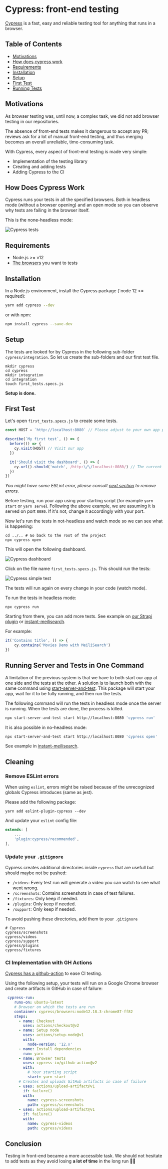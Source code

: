 # Cypress: front-end testing

[Cypress](https://www.cypress.io/) is a fast, easy and reliable testing tool for anything that runs in a browser.

## Table of Contents
- [Motivations](#-motivations)
- [How does cypress work](#-how-does-cypress-work)
- [Requirements](#-requirements)
- [Installation](#-installation)
- [Setup](#-setup)
- [First Test](#-first-test)
- [Running Tests](#-first-test)

## Motivations

As browser testing was, until now, a complex task, we did not add browser testing in our repositories.

The absence of front-end tests makes it dangerous to accept any PR; reviews ask for a lot of manual front-end testing, and thus merging becomes an overall unreliable, time-consuming task.

With Cypress, every aspect of front-end testing is made very simple: 

- Implementation of the testing library
- Creating and adding tests
- Adding Cypress to the CI

## How Does Cypress Work

Cypress runs your tests in all the specified browsers. Both in headless mode (without a browser opening) and an open mode so you can observe why tests are failing in the browser itself.

This is the none-headless mode:

![Cypress tests](../assets/gifs/cypress.gif)

## Requirements

- Node.js >= v12
- [The browsers](https://docs.cypress.io/guides/guides/launching-browsers) you want to tests

## Installation

In a Node.js environment, install the Cypress package (`node 12 >= required):

```bash
yarn add cypress --dev
```

or with npm:

```bash
npm install cypress --save-dev
```

## Setup

The tests are looked for by Cypress in the following sub-folder `cypress/integration`. So let us create the sub-folders and our first test file. 

```
mkdir cypress
cd cypress
mkdir integration
cd integration 
touch first_tests.specs.js
```

**Setup is done.**

## First Test

Let's open `first_tests.specs.js` to create some tests.

```js
const HOST = `http://localhost:8080` // Please adjust to your own app port

describe(`My first test`, () => {
  before(() => {
    cy.visit(HOST) // Visit our app
  })

  it('Should visit the dashboard', () => {
    cy.url().should('match', /http:\/\/localhost:8080/) // The current host URL
  })
})
```

_You might have some ESLint error, please consult [next section](#cleaning) to remove errors._

Before testing, run your app using your starting script (for example `yarn start` or `yarn serve`). Following the above example, we are assuming it is served on port `8080`. If it's not, change it accordingly with your port.

Now let's run the tests in not-headless and watch mode so we can see what is happening: 

```
cd ../.. # Go back to the root of the project
npx cypress open
```

This will open the following dashboard.

![Cypress dashboard](../assets/screenshots/dashboard.png)

Click on the file name `first_tests.specs.js`. This should run the tests: 

![Cypress simple test](../assets/gifs/simple_test.gif)

The tests will run again on every change in your code (watch mode).

To run the tests in headless mode: 
```
npx cypress run
```

Starting from there, you can add more tests. See example on [our Strapi plugin](https://github.com/meilisearch/strapi-plugin-meilisearch/blob/main/cypress/integration/ui_spec.js) or [instant-meilisearch](https://github.com/meilisearch/instant-meilisearch/blob/main/cypress/integration/react.spec.js).

For example: 
```js
it('Contains title', () => {
    cy.contains('Movies Demo with MeiliSearch')
})
```

## Running Server and Tests in One Command

A limitation of the previous system is that we have to both start our app at one side and the tests at the other. 
A solution is to launch both with the same command using [start-server-and-test](https://www.npmjs.com/package/start-server-and-test).
This package will start your app, wait for it to be fully running, and then run the tests. 

The following command will run the tests in headless mode once the server is running. When the tests are done, the process is killed. 

```bash
npx start-server-and-test start http://localhost:8080 'cypress run'
```

It is also possible in no-headless mode:

```bash
npx start-server-and-test start http://localhost:8080 'cypress open'
```

See example in [instant-meilisearch](https://github.com/meilisearch/instant-meilisearch/blob/main/scripts/e2e.sh).

## Cleaning

### Remove ESLint errors

When using `eslint`, errors might be raised because of the unrecognized globals Cypress introduces (same as jest).

Please add the following package:

```
yarn add eslint-plugin-cypress --dev
```

And update your `eslint` config file:

```js
extends: [
    ...
    'plugin:cypress/recommended',
],
```

### Update your `.gitignore`

Cypress creates additional directories inside `cypress` that are usefull but should maybe not be pushed: 

- `/videos`: Every test run will generate a video you can watch to see what went wrong.
- `/screenshots`: Contains screenshots in case of test failures.
- `/fixtures`: Only keep if needed.
- `/plugins`: Only keep if needed.
- `/support`: Only keep if needed.

To avoid pushing these directories, add them to your `.gitignore`

```
# Cypress
cypress/screenshots
cypress/videos
cypress/support
cypress/plugins
cypress/fixtures
```

### CI Implementation with GH Actions

[Cypress has a github-action](https://github.com/cypress-io/github-action) to ease CI testing. 

Using the following setup, your tests will run on a Google Chrome browser and create artifacts in GitHub in case of failure:
```yml
 cypress-run:
    runs-on: ubuntu-latest
    # Browser on which the tests are run
    container: cypress/browsers:node12.18.3-chrome87-ff82
    steps:
      - name: Checkout
        uses: actions/checkout@v2
      - name: Setup node
        uses: actions/setup-node@v1
        with:
          node-version: '12.x'
      - name: Install dependencies
        run: yarn
      - name: Browser tests
        uses: cypress-io/github-action@v2
        with:
          # Your starting script
          start: yarn start
      # Creates and uploads GitHub artifacts in case of failure
      - uses: actions/upload-artifact@v1
        if: failure()
        with:
          name: cypress-screenshots
          path: cypress/screenshots
      - uses: actions/upload-artifact@v1
        if: failure()
        with:
          name: cypress-videos
          path: cypress/videos
```

## Conclusion

Testing in front-end became a more accessible task. We should not hesitate to add tests as they avoid losing **a lot of time** in the long run 🏃‍♀️
